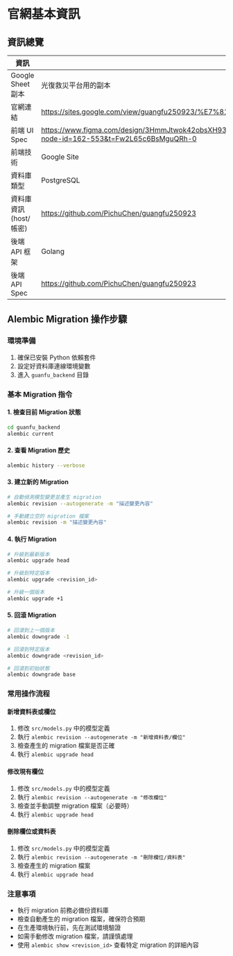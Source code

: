 # 官網基本資訊

## 資訊總覽

| 資訊 | 內容 |
|------|------|
| Google Sheet 副本 | 光復救災平台用的副本 |
| 官網連結 | https://sites.google.com/view/guangfu250923/%E7%81%BD%E6%B0%91%E5%8D%94%E5%8A%A9/slennh?authuser=0 |
| 前端 UI Spec | https://www.figma.com/design/3HmmJtwok42obsXH93s21b/%E8%8A%B1%E8%93%AE%E5%85%89%E5%BE%A9%E5%BE%A9%E5%8E%9F%E4%B9%8B%E8%B7%AF%EF%BC%81?node-id=162-553&t=Fw2L65c6BsMguQRh-0 |
| 前端技術 | Google Site |
| 資料庫類型 | PostgreSQL |
| 資料庫資訊 (host/帳密) | https://github.com/PichuChen/guangfu250923 |
| 後端 API 框架 | Golang |
| 後端 API Spec | https://github.com/PichuChen/guangfu250923 |

## Alembic Migration 操作步驟

### 環境準備

1. 確保已安裝 Python 依賴套件
2. 設定好資料庫連線環境變數
3. 進入 `guanfu_backend` 目錄

### 基本 Migration 指令

#### 1. 檢查目前 Migration 狀態
```bash
cd guanfu_backend
alembic current
```

#### 2. 查看 Migration 歷史
```bash
alembic history --verbose
```

#### 3. 建立新的 Migration
```bash
# 自動偵測模型變更並產生 migration
alembic revision --autogenerate -m "描述變更內容"

# 手動建立空的 migration 檔案
alembic revision -m "描述變更內容"
```

#### 4. 執行 Migration
```bash
# 升級到最新版本
alembic upgrade head

# 升級到特定版本
alembic upgrade <revision_id>

# 升級一個版本
alembic upgrade +1
```

#### 5. 回滾 Migration
```bash
# 回滾到上一個版本
alembic downgrade -1

# 回滾到特定版本
alembic downgrade <revision_id>

# 回滾到初始狀態
alembic downgrade base
```

### 常用操作流程

#### 新增資料表或欄位
1. 修改 `src/models.py` 中的模型定義
2. 執行 `alembic revision --autogenerate -m "新增資料表/欄位"`
3. 檢查產生的 migration 檔案是否正確
4. 執行 `alembic upgrade head`

#### 修改現有欄位
1. 修改 `src/models.py` 中的模型定義
2. 執行 `alembic revision --autogenerate -m "修改欄位"`
3. 檢查並手動調整 migration 檔案（必要時）
4. 執行 `alembic upgrade head`

#### 刪除欄位或資料表
1. 修改 `src/models.py` 中的模型定義
2. 執行 `alembic revision --autogenerate -m "刪除欄位/資料表"`
3. 檢查產生的 migration 檔案
4. 執行 `alembic upgrade head`

### 注意事項

- 執行 migration 前務必備份資料庫
- 檢查自動產生的 migration 檔案，確保符合預期
- 在生產環境執行前，先在測試環境驗證
- 如需手動修改 migration 檔案，請謹慎處理
- 使用 `alembic show <revision_id>` 查看特定 migration 的詳細內容

